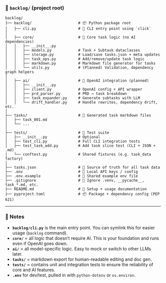 ### 📁 `backlog/` (project root)
```
backlog/
├── backlog/                     # 📦 Python package root
│   ├── cli.py                   # 🚀 CLI entry point using `click`
│
│   ├── core/                    # 🧱 Core task logic (no AI dependencies)
│   │   ├── __init__.py
│   │   ├── models.py            # Task + Subtask dataclasses
│   │   ├── storage.py           # Load/save tasks.json + meta updates
│   │   ├── task_ops.py          # Add/remove/update task logic
│   │   ├── markdown.py          # Markdown file generator for tasks
│   │   └── utils.py             # (Planned) Validation, dependency graph helpers
│
│   ├── ai/                      # 🤖 OpenAI integration (planned)
│   │   ├── __init__.py
│   │   ├── client.py            # OpenAI config + API wrapper
│   │   ├── prd_parser.py        # PRD → task breakdown
│   │   ├── task_expander.py     # Generate subtasks with LLM
│   │   └── drift_handler.py     # Handle rewrites, dependency drift, etc.
│
├── tasks/                       # 📄 Generated task markdown files
│   ├── task_001.md
│   └── ...
│
├── tests/                       # 🧪 Test suite
│   ├── __init__.py              # Optional
│   ├── test_cli.py              # Full CLI integration tests
│   ├── test_task_add.py         # Add task slice test (CLI + JSON + .md)
│   └── conftest.py              # Shared fixtures (e.g. task_data factory)
│
├── tasks.json                   # 🧠 Source of truth for all task data
├── .env                         # 🔐 Local API keys / config
├── .env.example                 # 🧪 Shared example env file
├── .gitignore                   # 🚫 Ignore .venv, __pycache__, task_*.md, etc.
├── README.md                    # 📘 Setup + usage documentation
├── pyproject.toml               # 📦 Package + dependency config (PEP 621)
```

---

### 📌 Notes

- **`backlog/cli.py`** is the main entry point. You can symlink this for easier usage (`backlog` command).
- **`core/`** = all logic that doesn’t require AI. This is your foundation and runs even if OpenAI goes down.
- **`ai/`** = all model-specific logic. Easy to mock or switch to other LLMs later.
- **`tasks/`** = markdown export for human-readable editing and doc gen.
- **`tests/`** = contains unit and integration tests to ensure the reliability of core and AI features.
- **`.env`** for dev/test, pulled in with `python-dotenv` or `os.environ`.